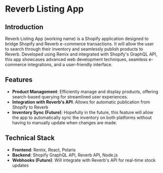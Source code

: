 # Reverb Listing App

## Introduction

Reverb Listing App (working name) is a Shopify application designed to bridge Shopify and Reverb e-commerce transactions. It will allow the user to search through their inventory and seamlessly publish products to Reverb. Developed using Remix and integrated with Shopify's GraphQL API, this app showcases advanced web development techniques, seamless e-commerce integrations, and a user-friendly interface.

## Features

- **Product Management**: Efficiently manage and display products, offering search-based querying for streamlined user experiences.
- **Integration with Reverb's API**: Allows for automatic publication from Shopify to Reverb
- **Inventory Sync (Future)**: Hopefully in the future, this feature will allow the app to automatically sync the inventory on both platforms without having to manually update when changes are made.

## Technical Stack

- **Frontend**: Remix, React, Polaris
- **Backend**: Shopify GraphQL API, Reverb API, Node.js
- **Webhooks (Future)**: Will integrate with Reverb's API for real-time stock updates
